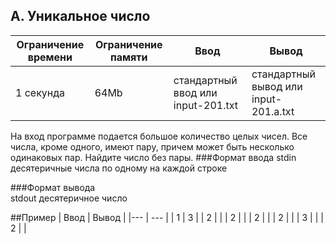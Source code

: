 A. Уникальное число
-------------

| Ограничение времени | Ограничение памяти  | Ввод | Вывод |
|---|---|---|---|
| 1 секунда |  64Mb| стандартный ввод или input-201.txt  | стандартный вывод или input-201.a.txt  |

На вход программе подается большое количество целых чисел. Все числа, кроме одного, имеют пару, причем может быть несколько одинаковых пар. Найдите число без пары.
###Формат ввода
stdin десятеричные числа по одному на каждой строке

###Формат вывода  
stdout десятеричное число 

##Пример
| Ввод | Вывод |
|--- | --- |
| 1 | 3 |
| 2 | |
| 2 | |
| 2 | |
| 2 | |
| 3 | |
| 2 | |

